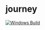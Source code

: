# journey

[![Windows Build](https://github.com/TheHumanBuilders/journey/actions/workflows/build_win.yml/badge.svg?branch=master)](https://github.com/TheHumanBuilders/journey/actions/workflows/build_win.yml)
